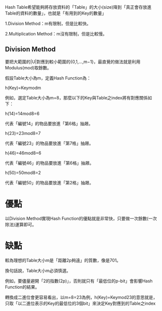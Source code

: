 Hash Table希望能夠將存放資料的「Table」的大小(size)降到「真正會存放進Table的資料的數量」，也就是「有用到的Key的數量」


1.Division Method：m有限制，但是比較快。

2.Multiplication Method：m沒有限制，但是比較慢。


## Division Method

要把大範圍的|U|對應到較小範圍的{0,1,...,m−1}，最直覺的做法就是利用Modulus(mod)取餘數。

假設Table大小為m，定義Hash Function為：

h(Key)=Keymodm

例如，選定Table大小為m=8，那麼以下的Key與Table之index將有對應關係如下：

h(14)=14mod8=6

代表「編號14」的物品要放進「第6格」抽屜。

h(23)=23mod8=7

代表「編號23」的物品要放進「第7格」抽屜。

h(46)=46mod8=6

代表「編號46」的物品要放進「第6格」抽屜。

h(50)=50mod8=2

代表「編號50」的物品要放進「第2格」抽屜。

# 優點

以Division Method實現Hash Function的優點就是非常快，只要做一次餘數(一次除法)運算即可。

# 缺點

較為理想的Table大小m是「距離2p夠遠」的質數，像是701。

換句話說，Table大小m必須慎選。

例如，要儘量避開「2的指數(2p)」，否則就只有「最低位的p-bit」會影響Hash Function的結果。

轉換成二進位會更容易看出，以m=8=23為例，h(Key)=Keymod23的意思就是，只取「以二進位表示的Key的最低位的3個bit」來決定Key對應到的Table之index
